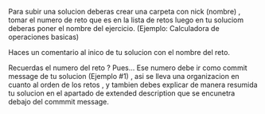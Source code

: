 Para subir una solucion deberas crear una carpeta con nick (nombre) , tomar el numero de reto que es en la lista de retos luego en tu 
soluciom deberas poner el nombre del ejercicio. (Ejemplo: Calculadora de operaciones basicas)

Haces un comentario al inico de tu solucion con el nombre del reto.

Recuerdas el numero del reto ? Pues... Ese numero debe ir como commit message de tu solucion (Ejemplo #1) , asi se lleva una organizacion en cuanto al orden de
los retos , y tambien debes explicar de manera resumida tu solucion en el apartado de extended description que se encunetra debajo del commmit message.
